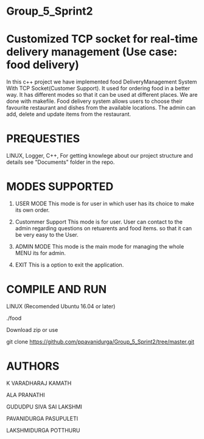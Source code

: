 # Group_5_Sprint2 
# Customized TCP socket for real-time delivery management (Use case: food delivery)

In this c++ project we have implemented food DeliveryManagement System With TCP Socket(Customer Support). It used for ordering food in a better way. It has different modes so that it can be used at different places.
We are done with makefile. Food delivery system allows users to choose their favourite restaurant and dishes from the available locations. The admin can add, delete and update items from the restaurant.
# PREQUESTIES
LINUX,
Logger,
C++,
For getting knowlege about our project structure and details see "Documents" folder in the repo.

# MODES SUPPORTED

1. USER MODE
This mode is for user in which user has its choice to make its own order.

2. Custommer Support
This mode is for user. User can contact to the admin regarding questions on retuarents and food items. so that it can be very easy to the User.

3. ADMIN MODE
This mode is the main mode for managing the whole MENU its for admin.

4. EXIT
This is a option to exit the application.

# COMPILE AND RUN
LINUX (Recomended Ubuntu 16.04 or later)

./food

Download zip or use

git clone https://github.com/ppavanidurga/Group_5_Sprint2/tree/master.git

# AUTHORS
K VARADHARAJ KAMATH

ALA PRANATHI

GUDUDPU SIVA SAI LAKSHMI

PAVANIDURGA PASUPULETI

LAKSHMIDURGA POTTHURU


